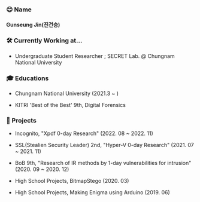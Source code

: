 ### 😊 Name

#### Gunseung Jin(진건승)

### 🛠️ Currently Working at...

- Undergraduate Student Researcher ; SECRET Lab. @ Chungnam National University

### 🎓 Educations

- Chungnam National University (2021.3 ~ )

- KITRI 'Best of the Best' 9th, Digital Forensics

### 📖 Projects

- Incognito, "Xpdf 0-day Research" (2022. 08 ~ 2022. 11)

- SSL(Stealien Security Leader) 2nd, "Hyper-V 0-day Research" (2021. 07 ~ 2021. 11)

- BoB 9th, "Research of IR methods by 1-day vulnerabilities for intrusion" (2020. 09 ~ 2020. 12)

- High School Projects, BitmapStego (2020. 03)

- High School Projects, Making Enigma using Arduino (2019. 06)

<!--
**comalmot/comalmot** is a ✨ _special_ ✨ repository because its `README.md` (this file) appears on your GitHub profile.

Here are some ideas to get you started:

- 🔭 I’m currently working on ...
- 🌱 I’m currently learning ...
- 👯 I’m looking to collaborate on ...
- 🤔 I’m looking for help with ...
- 💬 Ask me about ...
- 📫 How to reach me: ...
- 😄 Pronouns: ...
- ⚡ Fun fact: ...
-->
